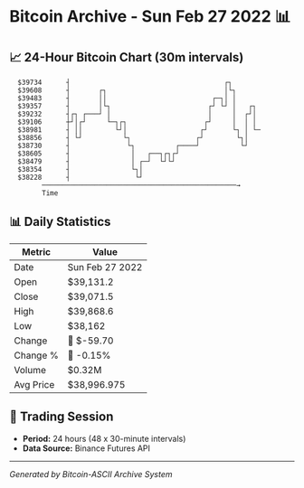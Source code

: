 # Bitcoin Archive - Sun Feb 27 2022 📊

## 📈 24-Hour Bitcoin Chart (30m intervals)

```
  $39734      ┤                                      ┌┐        
  $39608      ┤       ┌┐                             │└┐       
  $39483      ┤       ││                          ┌─┐│ │       
  $39357      ┤       │└┐                        ┌┘ └┘ │   ┌┐  
  $39232      ┤┌┐ ┌───┘ │                        │     │  ┌┘│  
  $39106      ┼┘│┌┘     └─┐┌┐                   ┌┘     │  │ │  
  $38981      ┤ ││        └┘│                  ┌┘      └┐ │ └─ 
  $38856      ┤ └┘          └┐                ┌┘        └┐│    
  $38730      ┤              └┐          ┌────┘          └┘    
  $38605      ┤               │   ┌──┐┌┐┌┘                     
  $38479      ┤               │ ┌─┘  └┘└┘                      
  $38354      ┤               └┐│                              
  $38228      ┤                └┘                              
        ────────────────────────────────────────────────→
        Time
```

## 📊 Daily Statistics

| Metric | Value |
|--------|-------|
| Date | Sun Feb 27 2022 |
| Open | $39,131.2 |
| Close | $39,071.5 |
| High | $39,868.6 |
| Low | $38,162 |
| Change | 🔴 $-59.70 |
| Change % | 🔴 -0.15% |
| Volume | $0.32M |
| Avg Price | $38,996.975 |

## 📅 Trading Session

- **Period:** 24 hours (48 x 30-minute intervals)
- **Data Source:** Binance Futures API

---
*Generated by Bitcoin-ASCII Archive System*
